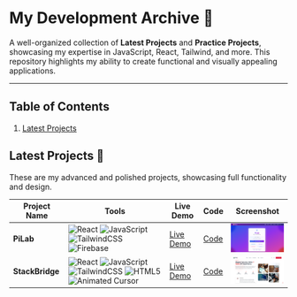# **My Development Archive** 🚀

A well-organized collection of **Latest Projects** and **Practice Projects**, showcasing my expertise in JavaScript, React, Tailwind, and more. This repository highlights my ability to create functional and visually appealing applications.

---

## **Table of Contents**

1. [Latest Projects](#latest-projects)

## **Latest Projects** 🚀

These are my advanced and polished projects, showcasing full functionality and design.

<table>  
  <thead>  
    <tr>  
      <th>Project Name</th>  
      <th>Tools</th>  
      <th>Live Demo</th>  
      <th>Code</th>  
      <th>Screenshot</th>  
    </tr>  
  </thead>  
  <tbody>  
    <tr>  
      <td><strong>PiLab</strong></td>  
      <td>  
        <img src="https://img.shields.io/badge/-React-61dafb?style=flat&logo=react&logoColor=white" alt="React"/>  
        <img src="https://img.shields.io/badge/-JavaScript-F7DF1E?style=flat&logo=javascript&logoColor=black" alt="JavaScript"/>  
        <img src="https://img.shields.io/badge/-TailwindCSS-06B6D4?style=flat&logo=tailwindcss&logoColor=white" alt="TailwindCSS"/>  
        <img src="https://img.shields.io/badge/-Firebase-FFCA28?style=flat&logo=firebase&logoColor=black" alt="Firebase"/>  
      </td>  
      <td><a href="https://pilab.netlify.app/" target="_blank">Live Demo</a></td>  
      <td><a href="https://github.com/ImranParthib/PiLab" target="_blank">Code</a></td>  
      <td><img src="./LatestWebProjects/pilab.png" alt="PiLab Screenshot" width="150"/></td>  
    </tr>  
    <tr>  
    <td><strong>StackBridge</strong></td>  
    <td>  
      <img src="https://img.shields.io/badge/-React-61dafb?style=plastic&logo=react&logoColor=white" alt="React"/>  
      <img src="https://img.shields.io/badge/-JavaScript-F7DF1E?style=plastic&logo=javascript&logoColor=black" alt="JavaScript"/>  
      <img src="https://img.shields.io/badge/-TailwindCSS-06B6D4?style=plastic&logo=tailwindcss&logoColor=white" alt="TailwindCSS"/>  
      <img src="https://img.shields.io/badge/-HTML5-E34F26?style=plastic&logo=html5&logoColor=white" alt="HTML5"/>  
      <img src="https://img.shields.io/badge/-Animated%20Cursor-fedcba?style=plastic" alt="Animated Cursor"/>  
    </td>  
    <td><a href="https://stack-bridge-bay.vercel.app/" target="_blank">Live Demo</a></td>  
    <td><a href="https://github.com/ImranParthib/StackBridge" target="_blank">Code</a></td>  
    <td><img src="./LatestWebProjects/stackbridge.png" alt="StackBridge Screenshot" width="150"/></td>  
   </tr>

  </tbody>  
</table>
